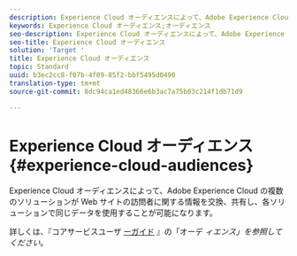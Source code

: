 ```yaml
---
description: Experience Cloud オーディエンスによって、Adobe Experience Cloud の複数のソリューションが Web サイトの訪問者に関する情報を交換、共有し、各ソリューションで同じデータを使用することが可能になります。
keywords: Experience Cloud オーディエンス;オーディエンス
seo-description: Experience Cloud オーディエンスによって、Adobe Experience Cloud の複数のソリューションが Web サイトの訪問者に関する情報を交換、共有し、各ソリューションで同じデータを使用することが可能になります。
seo-title: Experience Cloud オーディエンス
solution: 'Target '
title: Experience Cloud オーディエンス
topic: Standard
uuid: b3ec2cc8-f07b-4f09-85f2-bbf5495d0490
translation-type: tm+mt
source-git-commit: 8dc94ca1ed48366e6b3ac7a75b03c214f1db71d9

---
```



# Experience Cloud オーディエンス{#experience-cloud-audiences}

Experience Cloud オーディエンスによって、Adobe Experience Cloud の複数のソリューションが Web サイトの訪問者に関する情報を交換、共有し、各ソリューションで同じデータを使用することが可能になります。

詳しくは、『コアサービスユーザ [ーガイド](https://docs.adobe.com/content/help/en/core-services/interface/audiences/audience-library.html) 』の「オーデ *ィエンス」を参照してください*。

